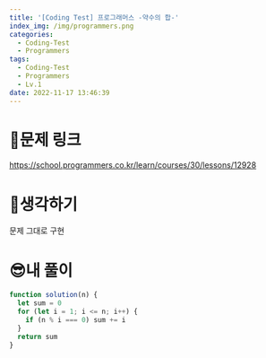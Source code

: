 ```yaml
---
title: '[Coding Test] 프로그래머스 -약수의 합-'
index_img: /img/programmers.png
categories:
  - Coding-Test
  - Programmers
tags:
  - Coding-Test
  - Programmers
  - Lv.1
date: 2022-11-17 13:46:39
---
```

# 📃문제 링크
https://school.programmers.co.kr/learn/courses/30/lessons/12928

# 🤨생각하기
문제 그대로 구현

# 😎내 풀이
```js
function solution(n) {
  let sum = 0
  for (let i = 1; i <= n; i++) {
    if (n % i === 0) sum += i
  }
  return sum
}
```